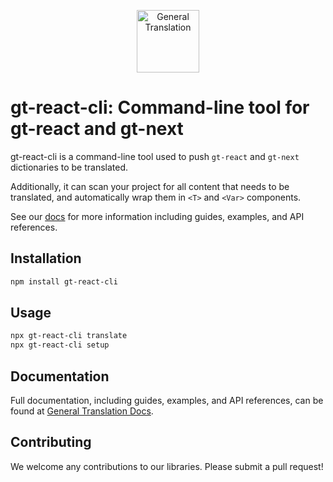 <p align="center">
  <a href="https://generaltranslation.com" target="_blank">
    <img src="https://generaltranslation.com/gt-logo-light.svg" alt="General Translation" width="100" height="100">
  </a>
</p>

# gt-react-cli: Command-line tool for gt-react and gt-next

gt-react-cli is a command-line tool used to push `gt-react` and `gt-next` dictionaries to be translated.

Additionally, it can scan your project for all content that needs to be translated, and automatically wrap them in `<T>` and `<Var>` components.

See our [docs](https://www.generaltranslation.com/docs) for more information including guides, examples, and API references.

## Installation

```bash
npm install gt-react-cli
```

## Usage

```bash
npx gt-react-cli translate
npx gt-react-cli setup
```

## Documentation

Full documentation, including guides, examples, and API references, can be found at [General Translation Docs](www.generaltranslation.com/docs).

## Contributing

We welcome any contributions to our libraries. Please submit a pull request!
